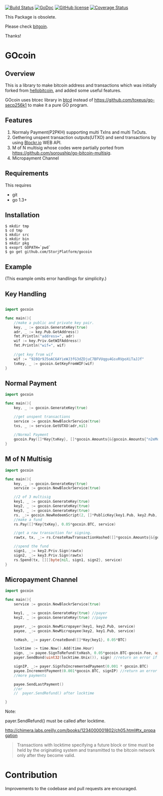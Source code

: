 [![Build Status](https://travis-ci.org/CoinStorage/gocoin.svg?branch=master)](https://travis-ci.org/StorjPlatform/gocoin)
[![GoDoc](https://godoc.org/github.com/StorjPlatform/gocoin?status.svg)](https://godoc.org/github.com/StorjPlatform/gocoin)
[![GitHub license](https://img.shields.io/badge/license-MIT-blue.svg)](https://raw.githubusercontent.com/StorjPlatform/gocoin/master/LICENSE)
[![Coverage Status](https://coveralls.io/repos/StorjPlatform/gocoin/badge.svg?branch=master)](https://coveralls.io/r/StorjPlatform/gocoin?branch=master)

This Package is obsolete.

Please check [bitgoin](https://github.com/bitgoin).

Thanks!

# GOcoin 

## Overview

This is a library to make bitcoin address and transactions which was initially forked from [hellobitcoin](https://github.com/prettymuchbryce/hellobitcoin),
and added some useful features.

GOcoin uses btcec library in [btcd](https://github.com/btcsuite/btcd) instead of https://github.com/toxeus/go-secp256k1
to make it a pure GO program.


## Features 

1. Normaly Payment(P2PKH) supporting multi TxIns and multi TxOuts.
2. Gethering unspent transaction outputs(UTXO) and send transactions by using [Blockr.io](http://blockr.io) WEB API.
3. M of N multisig whose codes were partially ported from https://github.com/soroushjp/go-bitcoin-multisig.
4. Micropayment Channel


## Requirements

This requires

* git
* go 1.3+


## Installation

    $ mkdir tmp
    $ cd tmp
    $ mkdir src
    $ mkdir bin
    $ mkdir pkg
    $ exoprt GOPATH=`pwd`
    $ go get github.com/StorjPlatform/gocoin


## Example
(This example omits error handlings for simplicity.)

## Key Handling

```go

import gocoin

func main(){
	//make a public and private key pair.
	key, _ := gocoin.GenerateKey(true)
	adr, _ := key.Pub.GetAddress()
	fmt.Println("address=", adr)
	wif := key.Priv.GetWIFAddress()
	fmt.Println("wif=", wif)
	
	//get key from wif
	wif := "928Qr9J5oAC6AYieWJ3fG3dZDjuC7BFVUqgu4GsvRVpoXiTaJJf"
	txKey, _ := gocoin.GetKeyFromWIF(wif)
}
```

## Normal Payment

```go
import gocoin

func main(){
	key, _ := gocoin.GenerateKey(true)

	//get unspent transactions
	service := gocoin.NewBlockrService(true)
	txs, _ := service.GetUTXO(adr,nil)
	
	//Normal Payment
	gocoin.Pay([]*Key{txKey}, []*gocoin.Amounts{&{gocoin.Amounts{"n2eMqTT929pb1RDNuqEnxdaLau1rxy3efi", 0.01*gocoin.BTC}}, service)
}
```

## M of N Multisig

```go
import gocoin

func main(){
	key, _ := gocoin.GenerateKey(true)
	service := gocoin.NewBlockrService(true)

	//2 of 3 multisig
	key1, _ := gocoin.GenerateKey(true)
	key2, _ := gocoin.GenerateKey(true)
	key3, _ := gocoin.GenerateKey(true)
	rs, _:= gocoin.NewRedeemScript(2, []*PublicKey{key1.Pub, key2.Pub, key3.Pub})
	//make a fund
	rs.Pay([]*Key{txKey}, 0.05*gocoin.BTC, service)

    //get a raw transaction for signing.
	rawtx, tx, _:= rs.CreateRawTransactionHashed([]*gocoin.Amounts{&{gocoin.Amounts{"n3Bp1hbgtmwDtjQTpa6BnPPCA8fTymsiZy", 0.05*gocoin.BTC}}, service)

	//spend the fund
	sign1, _:= key2.Priv.Sign(rawtx)
	sign2, _:= key3.Priv.Sign(rawtx)
	rs.Spend(tx, [][]byte{nil, sign1, sign2}, service)
}
```


## Micropayment Channel

```go
import gocoin

func main(){
	service := gocoin.NewBlockrService(true)

	key1, _ := gocoin.GenerateKey(true) //payer
	key2, _ := gocoin.GenerateKey(true) //payee

	payer, _:= gocoin.NewMicropayer(key1, key2.Pub, service)
	payee, _:= gocoin.NewMicropayee(key2, key1.Pub, service)

	txHash, _:= payer.CreateBond([]*Key{key1}, 0.05*BTC)

	locktime := time.Now().Add(time.Hour)
	sign, _:= payee.SignToRefund(txHash, 0.05*gocoin.BTC-gocoin.Fee, uint32(locktime.Unix()))
	payer.SendBond(uint32(locktime.Unix()), sign) //return an error if payee's sig is invalid

	signIP, _:= payer.SignToIncrementedPayment(0.001 * gocoin.BTC)
	payee.IncrementPayment(0.001*gocoin.BTC, signIP) //return an error if payer's sig is invalid
	//more payments

	payee.SendLastPayment()
	//or
	//	payer.SendRefund() after locktime

}
```

Note:

payer.SendRefund() must be called after locktime.

http://chimera.labs.oreilly.com/books/1234000001802/ch05.html#tx_propagation

>Transactions with locktime specifying a future block or time must be held by the originating system
>and transmitted to the bitcoin network only after they become valid.


# Contribution
Improvements to the codebase and pull requests are encouraged.


